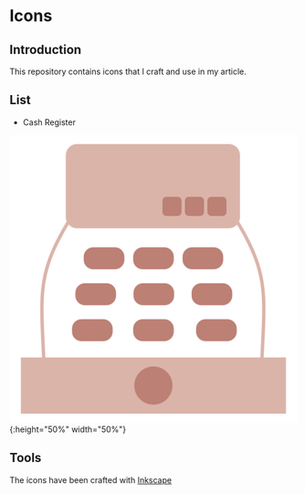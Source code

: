 # Icons

## Introduction
This repository contains icons that I craft and use in my article.

## List
  * Cash Register
  
![Cash Register Icon](./icons/cash_register.svg){:height="50%" width="50%"}

## Tools
The icons have been crafted with [Inkscape](https://inkscape.org/)